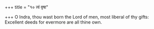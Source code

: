 +++
title = "१० त्वं वृषा"

+++
O Indra, thou wast born the Lord of men, most liberal of thy gifts:  
     Excellent deeds for evermore are all thine own.